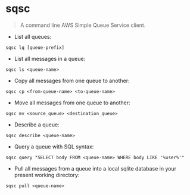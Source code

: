 # sqsc

> A command line AWS Simple Queue Service client.

- List all queues:

`sqsc lq [queue-prefix]`

- List all messages in a queue:

`sqsc ls <queue-name>`

- Copy all messages from one queue to another:

`sqsc cp <from-queue-name> <to-queue-name>`

- Move all messages from one queue to another:

`sqsc mv <source_queue> <destination_queue>`

- Describe a queue:

`sqsc describe <queue-name>`

- Query a queue with SQL syntax:

`sqsc query "SELECT body FROM <queue-name> WHERE body LIKE '%user%'"`

- Pull all messages from a queue into a local sqlite database in your present working directory:

`sqsc pull <queue-name>`
